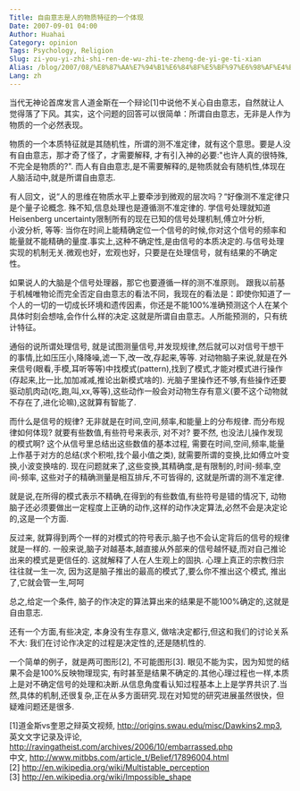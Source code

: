 ```yaml
---
Title: 自由意志是人的物质特征的一个体现
Date: 2007-09-01 04:00
Author: Huahai
Category: opinion
Tags: Psychology, Religion
Slug: zi-you-yi-zhi-shi-ren-de-wu-zhi-te-zheng-de-yi-ge-ti-xian
Alias: /blog/2007/08/%E8%87%AA%E7%94%B1%E6%84%8F%E5%BF%97%E6%98%AF%E4%BA%BA%E7%9A%84%E7%89%A9%E8%B4%A8%E7%89%B9%E5%BE%81%E7%9A%84%E4%B8%80%E4%B8%AA%E4%BD%93%E7%8E%B0
Lang: zh
---
```


当代无神论首席发言人道金斯在一个辩论\[1\]中说他不关心自由意志，自然就让人觉得落了下风。其实，这个问题的回答可以很简单：所谓自由意志，无非是人作为物质的一个必然表现。

物质的一个本质特征就是其随机性，所谓的测不准定律，就有这个意思。要是人没有自由意志，那才奇了怪了，才需要解释, 才有引入神的必要:"也许人真的很特殊,不完全是物质的?". 而人有自由意志,是不需要解释的,是物质就会有随机性,体现在人脑活动中,就是所谓自由意志.

有人回文，说“人的思维在物质水平上要牵涉到微观的层次吗？“好像测不准定律只是个量子论概念. 殊不知,信息处理也是遵循测不准定律的. 学信号处理就知道Heisenberg uncertainty限制所有的现在已知的信号处理机制,傅立叶分析,  
小波分析, 等等: 当你在时间上能精确定位一个信号的时候,你对这个信号的频率和能量就不能精确的量度.事实上,这种不确定性,是由信号的本质决定的.与信号处理实现的机制无关.微观也好，宏观也好，只要是在处理信号，就有结果的不确定性。

如果说人的大脑是个信号处理器，那它也要遵循一样的测不准原则。 跟我以前基于机械唯物论而完全否定自由意志的看法不同，我现在的看法是：即使你知道了一个人的一切的一切成长环境和遗传因素，你还是不能100%准确预测这个人在某个具体时刻会想啥,会作什么样的决定.这就是所谓自由意志。人所能预测的，只有统计特征。

通俗的说所谓处理信号, 就是试图测量信号,并发现规律,然后就可以对信号干想干的事情,比如压压小,降降噪,滤一下,改一改,存起来,等等. 对动物脑子来说,就是在外来信号(眼看,手模,耳听等等)中找模式(pattern),找到了模式,才能对模式进行操作(存起来,比一比,加加减减,推论出新模式啥的). 光脑子里操作还不够,有些操作还要驱动肌肉动(吃,跑,叫,xx,等等),这些动作一般会对动物生存有意义(要不这个动物就不存在了,进化论嘛),这就算有智能了.

而什么是信号的规律? 无非就是在时间,空间,频率,和能量上的分布规律. 而分布规律如何体现? 就要有些数值,有些符号来表示, 对不对? 要不然, 也没法儿操作发现的模式啊? 这个从信号里总结出这些数值的基本过程, 需要在时间,空间,频率,能量上作基于对方的总结(求个积啦,找个最小值之类), 就需要所谓的变换,比如傅立叶变换,小波变换啥的. 现在问题就来了,这些变换,其精确度,是有限制的,时间-频率,空间-频率, 这些对子的精确测量是相互排斥,不可皆得的, 这就是所谓的测不准定律.

就是说,在所得的模式表示不精确,在得到的有些数值,有些符号是错的情况下, 动物脑子还必须要做出一定程度上正确的动作,这样的动作决定算法,必然不会是决定论的,这是一个方面.

反过来, 就算得到两个一样的对模式的符号表示,脑子也不会认定背后的信号的规律就是一样的. 一般来说,脑子对越基本,越直接从外部来的信号越怀疑,而对自己推论出来的模式是更信任的. 这就解释了人在人生观上的固执. 心理上真正的宗教归宗往往就一生一次, 因为这是脑子推出的最高的模式了,要么你不推出这个模式, 推出了,它就会管一生,呵呵

总之,给定一个条件, 脑子的作决定的算法算出来的结果是不能100%确定的,这就是自由意志.

还有一个方面,有些决定, 本身没有生存意义, 做啥决定都行,但这和我们的讨论关系不大: 我们在讨论作决定的过程是决定性的,还是随机性的.

一个简单的例子，就是两可图形\[2\], 不可能图形\[3\]. 眼见不能为实，因为知觉的结果不会是100%反映物理现实, 有时甚至是结果不确定的.其他心理过程也一样,本质上是对不确定信号的处理和决断.从信息角度看认知过程基本上上是学界共识了.当然,具体的机制,还很复杂,正在从多方面研究.现在对知觉的研究进展虽然很快，但疑难问题还是很多.

\[1\]道金斯vs奎恩之辩英文视频, <http://origins.swau.edu/misc/Dawkins2.mp3>,  
英文文字记录及评论, <http://ravingatheist.com/archives/2006/10/embarrassed.php>  
中文, <http://www.mitbbs.com/article_t/Belief/17896004.html>  
\[2\] <http://en.wikipedia.org/wiki/Multistable_perception>  
\[3\] <http://en.wikipedia.org/wiki/Impossible_shape>
